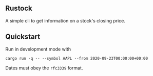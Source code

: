 ## Rustock

A simple cli to get information on a stock's closing price.


## Quickstart

Run in development mode with  

```
cargo run -q -- --symbol AAPL --from 2020-09-23T00:00:00+00:00
```

Dates must obey the `rfc3339` format.
